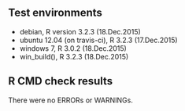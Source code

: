 ## Test environments
* debian, R version 3.2.3 (18.Dec.2015)
* ubuntu 12.04 (on travis-ci), R 3.2.3 (17.Dec.2015)
* windows 7, R 3.0.2 (18.Dec.2015)
* win_build(), R 3.2.3 (18.Dec.2015)

## R CMD check results
There were no ERRORs or WARNINGs. 

